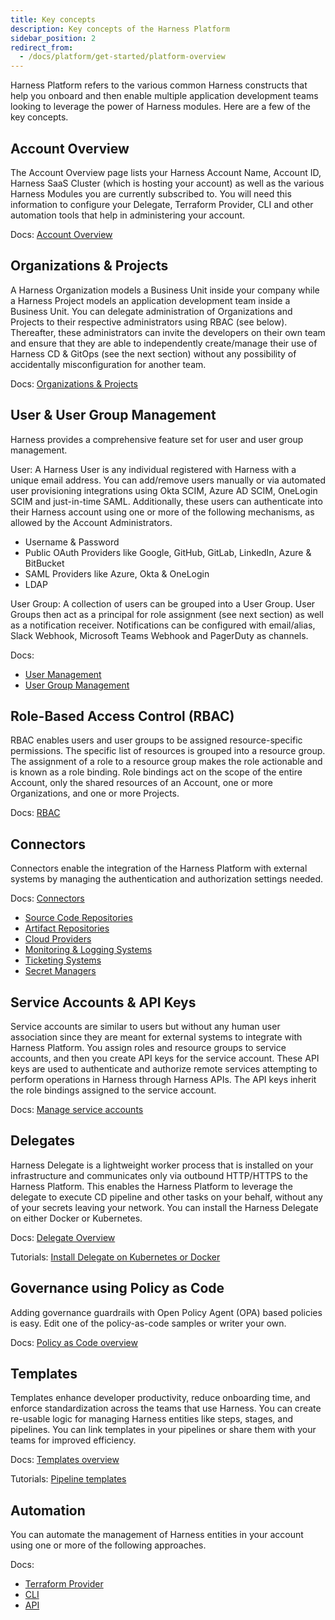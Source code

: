 ```yaml
---
title: Key concepts
description: Key concepts of the Harness Platform
sidebar_position: 2
redirect_from:
  - /docs/platform/get-started/platform-overview
---
```


Harness Platform refers to the various common Harness constructs that help you onboard and then enable multiple application development teams looking to leverage the power of Harness modules. Here are a few of the key concepts.

## Account Overview
The Account Overview page lists your Harness Account Name, Account ID, Harness SaaS Cluster (which is hosting your account) as well as the various Harness Modules you are currently subscribed to. You will need this information to configure your Delegate, Terraform Provider, CLI and other automation tools that help in administering your account.

Docs: 
[Account Overview](/docs/platform/get-started/view-account-info-and-subscribe-to-alerts)

## Organizations & Projects
A Harness Organization models a Business Unit inside your company while a Harness Project models an application development team inside a Business Unit. You can delegate administration of Organizations and Projects to their respective administrators using RBAC (see below). Thereafter, these administrators can invite the developers on their own team and ensure that they are able to independently create/manage their use of Harness CD & GitOps (see the next section) without any possibility of accidentally misconfiguration for another team.

Docs: 
[Organizations & Projects](/docs/platform/organizations-and-projects/projects-and-organizations)

## User & User Group Management
Harness provides a comprehensive feature set for user and user group management.

User: A Harness User is any individual registered with Harness with a unique email address. You can add/remove users manually or via automated user provisioning integrations using Okta SCIM, Azure AD SCIM, OneLogin SCIM and just-in-time SAML. Additionally, these users can authenticate into their Harness account using one or more of the following mechanisms, as allowed by the Account Administrators.
- Username & Password
- Public OAuth Providers like Google, GitHub, GitLab, LinkedIn, Azure & BitBucket
- SAML Providers like Azure, Okta & OneLogin
- LDAP

User Group: A collection of users can be grouped into a User Group. User Groups then act as a principal for role assignment (see next section) as well as a notification receiver. Notifications can be configured with email/alias, Slack Webhook, Microsoft Teams Webhook and PagerDuty as channels.

Docs: 
- [User Management](/docs/platform/role-based-access-control/add-users) 
- [User Group Management](/docs/platform/role-based-access-control/add-user-groups)

## Role-Based Access Control (RBAC)
RBAC enables users and user groups to be assigned resource-specific permissions. The specific list of resources is grouped into a resource group. The assignment of a role to a resource group makes the role actionable and is known as a role binding. Role bindings act on the scope of the entire Account, only the shared resources of an Account, one or more Organizations, and one or more Projects. 

Docs: 
[RBAC](/docs/platform/role-based-access-control/rbac-in-harness)

## Connectors
Connectors enable the integration of the Harness Platform with external systems by managing the authentication and authorization settings needed. 

Docs: [Connectors](/docs/category/connectors)
- [Source Code Repositories](/docs/category/code-repositories)
- [Artifact Repositories](/docs/category/artifact-repositories)
- [Cloud Providers](/docs/category/cloud-providers)
- [Monitoring & Logging Systems](/docs/platform/connectors/Monitoring-and-Logging-Systems/connect-to-monitoring-and-logging-systems)
- [Ticketing Systems](/docs/category/ticketing-systems-1)
- [Secret Managers](/docs/platform/secrets/secrets-management/harness-secret-manager-overview)


## Service Accounts & API Keys
Service accounts are similar to users but without any human user association since they are meant for external systems to integrate with Harness Platform. You assign roles and resource groups to service accounts, and then you create API keys for the service account. These API keys are used to authenticate and authorize remote services attempting to perform operations in Harness through Harness APIs. The API keys inherit the role bindings assigned to the service account.

Docs:
[Manage service accounts](/docs/platform/role-based-access-control/add-and-manage-service-account)

## Delegates
Harness Delegate is a lightweight worker process that is installed on your infrastructure and communicates only via outbound HTTP/HTTPS to the Harness Platform. This enables the Harness Platform to leverage the delegate to execute CD pipeline and other tasks on your behalf, without any of your secrets leaving your network. You can install the Harness Delegate on either Docker or Kubernetes.

Docs:
[Delegate Overview](/docs/platform/Delegates/delegate-concepts/delegate-overview)

Tutorials:
[Install Delegate on Kubernetes or Docker](/tutorials/platform/install-delegate)

## Governance using Policy as Code
Adding governance guardrails with Open Policy Agent (OPA) based policies is easy. Edit one of the policy-as-code samples or writer your own.

Docs:
[Policy as Code overview](/docs/platform/governance/Policy-as-code/harness-governance-overview)

## Templates
Templates enhance developer productivity, reduce onboarding time, and enforce standardization across the teams that use Harness. You can create re-usable logic for managing Harness entities like steps, stages, and pipelines. You can link templates in your pipelines or share them with your teams for improved efficiency.

Docs:
[Templates overview](/docs/platform/Templates/template)

Tutorials:
[Pipeline templates](/tutorials/cd-pipelines/templates)

## Automation
You can automate the management of Harness entities in your account using one or more of the following approaches.

Docs:
- [Terraform Provider](/docs/category/terraform-provider)
- [CLI](/docs/category/cli)
- [API](/docs/category/api)
